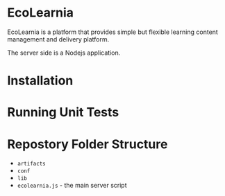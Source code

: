 EcoLearnia
==========

EcoLearnia is a platform that provides simple but flexible learning content
management and delivery platform.

The server side is a Nodejs application.

# Installation #

# Running Unit Tests #

# Repostory Folder Structure #

- `artifacts`
- `conf`
- `lib`
- `ecolearnia.js` - the main server script